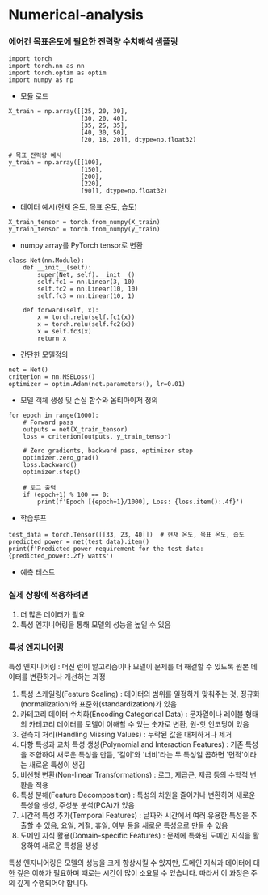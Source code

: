 # Numerical-analysis

### 에어컨 목표온도에 필요한 전력량 수치해석 샘플링

```
import torch
import torch.nn as nn
import torch.optim as optim
import numpy as np
```
- 모듈 로드

```
X_train = np.array([[25, 20, 30],
                    [30, 20, 40],
                    [35, 25, 35],
                    [40, 30, 50],
                    [20, 18, 20]], dtype=np.float32)

# 목표 전력량 예시
y_train = np.array([[100],
                    [150],
                    [200],
                    [220],
                    [90]], dtype=np.float32)

```
- 데이터 예시(현재 온도, 목표 온도, 습도)

```
X_train_tensor = torch.from_numpy(X_train)
y_train_tensor = torch.from_numpy(y_train)
```
- numpy array를 PyTorch tensor로 변환

```
class Net(nn.Module):
    def __init__(self):
        super(Net, self).__init__()
        self.fc1 = nn.Linear(3, 10)
        self.fc2 = nn.Linear(10, 10)
        self.fc3 = nn.Linear(10, 1)
        
    def forward(self, x):
        x = torch.relu(self.fc1(x))
        x = torch.relu(self.fc2(x))
        x = self.fc3(x)
        return x
```
- 간단한 모델정의

```
net = Net()
criterion = nn.MSELoss()
optimizer = optim.Adam(net.parameters(), lr=0.01)
```
- 모델 객체 생성 및 손실 함수와 옵티마이저 정의

```
for epoch in range(1000):
    # Forward pass
    outputs = net(X_train_tensor)
    loss = criterion(outputs, y_train_tensor)
    
    # Zero gradients, backward pass, optimizer step
    optimizer.zero_grad()
    loss.backward()
    optimizer.step()
    
    # 로그 출력
    if (epoch+1) % 100 == 0:
        print(f'Epoch [{epoch+1}/1000], Loss: {loss.item():.4f}')
```
- 학습루프

```
test_data = torch.Tensor([[33, 23, 40]])  # 현재 온도, 목표 온도, 습도
predicted_power = net(test_data).item()
print(f'Predicted power requirement for the test data: {predicted_power:.2f} watts')
```
- 예측 테스트


### 실제 상황에 적용하려면
1. 더 많은 데이터가 필요
2. 특성 엔지니어링을 통해 모델의 성능을 높일 수 있음


### 특성 엔지니어링
특성 엔지니어링 : 머신 런이 알고리즘이나 모델이 문제를 더 해결할 수 있도록 원본 데이터를 변환하거나 개선하는 과정
1. 특성 스케일링(Feature Scaling) : 데이터의 범위를 일정하게 맞춰주는 것, 정규화(normalization)와 표준화(standardization)가 있음
2. 카테고리 데이터 수치화(Encoding Categorical Data) : 문자열이나 레이블 형태의 카테고리 데이터를 모델이 이해할 수 있는 숫자로 변환, 원-핫 인코딩이 있음
3. 결측치 처리(Handling Missing Values) : 누락된 값을 대체하거나 제거
4. 다항 특성과 교차 특성 생성(Polynomial and Interaction Features) : 기존 특성을 조합하여 새로운 특성을 만듬, '길이'와 '너비'라는 두 특성일 곱하면 '면적'이라는 새로운 특성이 생김
5. 비선형 변환(Non-linear Transformations) : 로그, 제곱근, 제곱 등의 수학적 변환을 적용
6. 특성 분해(Feature Decomposition) : 특성의 차원을 줄이거나 변환하여 새로운 특성을 생성, 주성분 분석(PCA)가 있음
7. 시간적 특성 추가(Temporal Features) : 날짜와 시간에서 여러 유용한 특성을 추출할 수 있음, 요일, 계절, 휴일, 여부 등을 새로운 특성으로 만들 수 있음
8. 도메인 지식 활용(Domain-specific Features) : 문제에 특화된 도메인 지식을 활용하여 새로운 특성을 생성

특성 엔지니어링은 모델의 성능을 크게 향상시킬 수 있지만, 도메인 지식과 데이터에 대한 깊은 이해가 필요하며 때로는 시간이 많이 소요될 수 있습니다.
따라서 이 과정은 주의 깊게 수행되어야 합니다.
